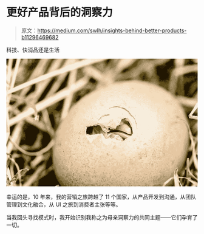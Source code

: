 # 更好产品背后的洞察力

> 原文：<https://medium.com/swlh/insights-behind-better-products-b11296469682>

科技、快消品还是生活

![](img/07214e151f9e465aeca9e9c766cae031.png)

幸运的是，10 年来，我的营销之旅跨越了 11 个国家，从产品开发到沟通，从团队管理到文化融合，从 UI 之旅到消费者主张等等。

当我回头寻找模式时，我开始识别我称之为母亲洞察力的共同主题——它们孕育了一切。